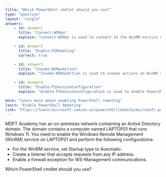 ```yaml
---
title: "Which PowerShell cmdlet should you use?"
type: "question"
layout: "single"
answers:
    - id: answer1
      title: "Connect-WSMan"
      explain: "Connect-WSMan is used to connect to the WinRM service on a remote computer, not to enable and configure the WinRM service."

    - id: answer2
      title: "Enable-PSRemoting"
      correct: true

    - id: answer3
      title: "Invoke-WSManAction"
      explain: "Invoke-WSManAction is used to invoke actions on WinRM resources, not to enable and configure the WinRM service."

    - id: answer4
      title: "Enable-PSSessionConfiguration"
      explain: "Enable-PSSessionConfiguration is used to enable PowerShell session configurations, not to enable and configure the WinRM service."

more: "Learn more about enabling PowerShell remoting"
learn: "Enable PowerShell Remoting"
link: "https://learn.microsoft.com/en-us/powershell/module/microsoft.powershell.core/enable-psremoting"
---
```

MDFT Academy has an on-premises network containing an Active Directory domain. The domain contains a computer named LAPTOP01 that runs Windows 11. You need to enable the Windows Remote Management (WinRM) service on LAPTOP01 and perform the following configurations:

- For the WinRM service, set Startup type to Automatic.
- Create a listener that accepts requests from any IP address.
- Enable a firewall exception for WS-Management communications.

Which PowerShell cmdlet should you use?
